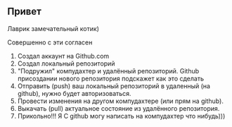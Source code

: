 ## Привет

Лаврик замечательный котик)

Совершенно с эти согласен

1. Создал аккаунт на Github.com
2. Создал локальный репозиторий
3. "Подружил" компудахтер и удалённый репозиторий. Github присоздании нового репозитория подскажет как это сделать
4. Отправить (push) ваш локальный репозиторий в удаленный (на github), нужно будет авторизоваться.
5. Провести изменения на другом компудахтере (или прям на github).
6. Выкачать (pull) актуальное состояние из удалённого репозитория.
7. Прикольно!!! Я С github могу написать на компудахтер что нибудь)))
